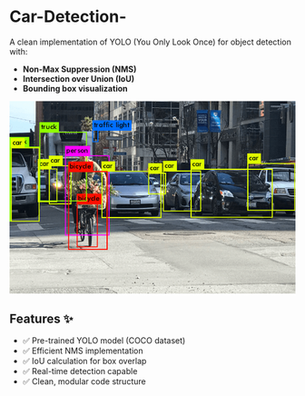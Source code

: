 # Car-Detection-
A clean implementation of YOLO (You Only Look Once) for object detection with:
- **Non-Max Suppression (NMS)**
- **Intersection over Union (IoU)**
- **Bounding box visualization**

![YOLO Detection Example](demo.jpg) 

## Features ✨
- ✅ Pre-trained YOLO model (COCO dataset)
- ✅ Efficient NMS implementation
- ✅ IoU calculation for box overlap
- ✅ Real-time detection capable
- ✅ Clean, modular code structure
